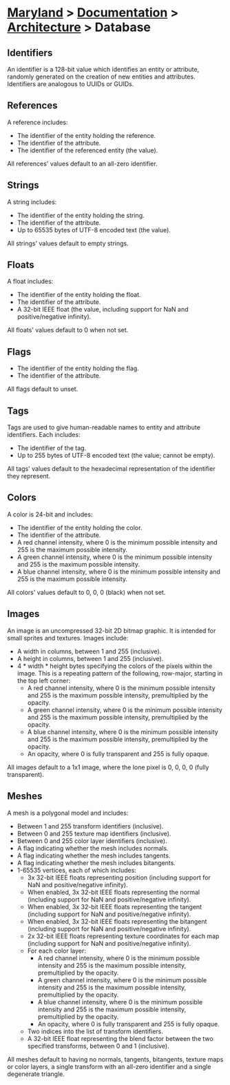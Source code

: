 # [Maryland](../../readme.md) > [Documentation](../readme.md) > [Architecture](./readme.md) > Database

## Identifiers

An identifier is a 128-bit value which identifies an entity or attribute, randomly generated on the creation of new entities and attributes.  Identifiers are analogous to UUIDs or GUIDs.

## References

A reference includes:

- The identifier of the entity holding the reference.
- The identifier of the attribute.
- The identifier of the referenced entity (the value).

All references' values default to an all-zero identifier.

## Strings

A string includes:

- The identifier of the entity holding the string.
- The identifier of the attribute.
- Up to 65535 bytes of UTF-8 encoded text (the value).

All strings' values default to empty strings.

## Floats

A float includes:

- The identifier of the entity holding the float.
- The identifier of the attribute.
- A 32-bit IEEE float (the value, including support for NaN and positive/negative infinity).

All floats' values default to 0 when not set.

## Flags

- The identifier of the entity holding the flag.
- The identifier of the attribute.

All flags default to unset.

## Tags

Tags are used to give human-readable names to entity and attribute identifiers.  Each includes:

- The identifier of the tag.
- Up to 255 bytes of UTF-8 encoded text (the value; cannot be empty).

All tags' values default to the hexadecimal representation of the identifier they represent.

## Colors

A color is 24-bit and includes:

- The identifier of the entity holding the color.
- The identifier of the attribute.
- A red channel intensity, where 0 is the minimum possible intensity and 255 is the maximum possible intensity.
- A green channel intensity, where 0 is the minimum possible intensity and 255 is the maximum possible intensity.
- A blue channel intensity, where 0 is the minimum possible intensity and 255 is the maximum possible intensity.

All colors' values default to 0, 0, 0 (black) when not set.

## Images

An image is an uncompressed 32-bit 2D bitmap graphic.  It is intended for small sprites and textures.  Images include:

- A width in columns, between 1 and 255 (inclusive).
- A height in columns, between 1 and 255 (inclusive).
- 4 * width * height bytes specifying the colors of the pixels within the image.  This is a repeating pattern of the following, row-major, starting in the top left corner:
  - A red channel intensity, where 0 is the minimum possible intensity and 255 is the maximum possible intensity, premultiplied by the opacity.
  - A green channel intensity, where 0 is the minimum possible intensity and 255 is the maximum possible intensity, premultiplied by the opacity.
  - A blue channel intensity, where 0 is the minimum possible intensity and 255 is the maximum possible intensity, premultiplied by the opacity.
  - An opacity, where 0 is fully transparent and 255 is fully opaque.

All images default to a 1x1 image, where the lone pixel is 0, 0, 0, 0 (fully transparent).

## Meshes

A mesh is a polygonal model and includes:

- Between 1 and 255 transform identifiers (inclusive).
- Between 0 and 255 texture map identifiers (inclusive).
- Between 0 and 255 color layer identifiers (inclusive).
- A flag indicating whether the mesh includes normals.
- A flag indicating whether the mesh includes tangents.
- A flag indicating whether the mesh includes bitangents.
- 1-65535 vertices, each of which includes:
  - 3x 32-bit IEEE floats representing position (including support for NaN and positive/negative infinity).
  - When enabled, 3x 32-bit IEEE floats representing the normal (including support for NaN and positive/negative infinity).
  - When enabled, 3x 32-bit IEEE floats representing the tangent (including support for NaN and positive/negative infinity).
  - When enabled, 3x 32-bit IEEE floats representing the bitangent (including support for NaN and positive/negative infinity).
  - 2x 32-bit IEEE floats representing texture coordinates for each map (including support for NaN and positive/negative infinity).
  - For each color layer:
    - A red channel intensity, where 0 is the minimum possible intensity and 255 is the maximum possible intensity, premultiplied by the opacity.
    - A green channel intensity, where 0 is the minimum possible intensity and 255 is the maximum possible intensity, premultiplied by the opacity.
    - A blue channel intensity, where 0 is the minimum possible intensity and 255 is the maximum possible intensity, premultiplied by the opacity.
    - An opacity, where 0 is fully transparent and 255 is fully opaque.
  - Two indices into the list of transform identifiers.
  - A 32-bit IEEE float representing the blend factor between the two specified transforms, between 0 and 1 (inclusive).

All meshes default to having no normals, tangents, bitangents, texture maps or color layers, a single transform with an all-zero identifier and a single degenerate triangle.
